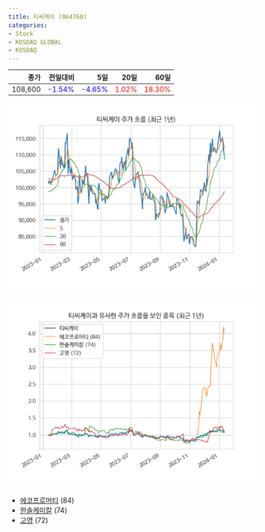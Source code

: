 ```yaml
---
title: 티씨케이 (064760)
categories:
- Stock
- KOSDAQ GLOBAL
- KOSDAQ
---
```


|종가|전일대비|5일|20일|60일|
|---:|-------:|--:|---:|---:|
|108,600|<span style="color: blue">-1.54%</span>|<span style="color: blue">-4.65%</span>|<span style="color: red">1.02%</span>|<span style="color: red">18.30%</span>|


<!-- more -->

![064760](/assets/images/stock/064760.png)

![064760](/assets/images/stock/064760_sim.png)

- [에코프로머티](/450080/) (84)
- [한솔케미칼](/014680/) (74)
- [고영](//098460/) (72)